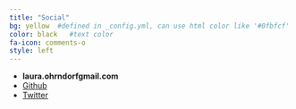 ```yaml
---
title: "Social"
bg: yellow  #defined in _config.yml, can use html color like '#0fbfcf'
color: black   #text color
fa-icon: comments-o
style: left
---
```


* <i class="fa fa-envelope"></i> **laura.ohrndorf<i class="fa fa-at"></i>gmail.com**
* <i class="fa fa-github"></i> [Github](https://github.com/laura-O)
* <i class="fa fa-twitter"></i> [Twitter](https://twitter.com/laurao_2810)
